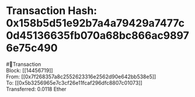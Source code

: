 
Transaction Hash: 0x158b5d51e92b7a4a79429a7477c0d45136635fb070a68bc866ac98976e75c490
====================================================================================
  
#💸Transaction  
Block: [[14456719]]  
From: [[0x7f268357a8c2552623316e2562d90e642bb538e5]]  
To: [[0x5b3256965e7c3cf26e11fcaf296dfc8807c01073]]  
Transferred: 0.0118 Ether
